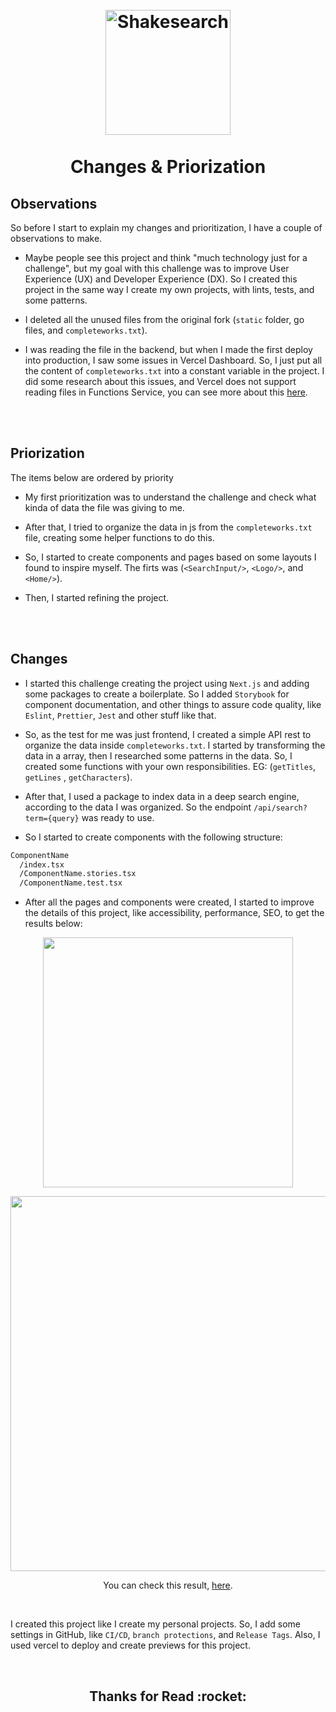 <h1 align="center">
  <br>
  <img src="https://i.imgur.com/weGyiLq.png" alt="Shakesearch" height="200" width="200">
  <br><br>
  Changes & Priorization
</h1>

## Observations

So before I start to explain my changes and prioritization, I have a couple of observations to make.

- Maybe people see this project and think "much technology just for a challenge", but my goal with this challenge was to improve User Experience (UX) and Developer Experience (DX). So I created this project in the same way I create my own projects, with lints, tests, and some patterns.

- I deleted all the unused files from the original fork (`static` folder, go files, and `completeworks.txt`).

- I was reading the file in the backend, but when I made the first deploy into production, I saw some issues in Vercel Dashboard. So, I just put all the content of `completeworks.txt` into a constant variable in the project. I did some research about this issues, and Vercel does not support reading files in Functions Service, you can see more about this <a href="https://vercel.com/support/articles/how-can-i-use-files-in-serverless-functions#next.js" target="__blank">here</a>.

<br/>
<br/>

## Priorization

The items below are ordered by priority

- My first prioritization was to understand the challenge and check what kinda of data the file was giving to me.

- After that, I tried to organize the data in js from the `completeworks.txt` file, creating some helper functions to do this.

- So, I started to create components and pages based on some layouts I found to inspire myself. The firts was (`<SearchInput/>`, `<Logo/>`, and `<Home/>`).

- Then, I started refining the project.

<br/>
<br/>

## Changes

- I started this challenge creating the project using `Next.js` and adding some packages to create a boilerplate. So I added `Storybook` for component documentation, and other things to assure code quality, like `Eslint`, `Prettier`, `Jest` and other stuff like that.

- So, as the test for me was just frontend, I created a simple API rest to organize the data inside `completeworks.txt`. I started by transforming the data in a array, then I researched some patterns in the data. So, I created some functions with your own responsibilities. EG: (`getTitles`, `getLines` , `getCharacters`).

- After that, I used a package to index data in a deep search engine, according to the data I was organized. So the endpoint `/api/search?term={query}` was ready to use.

- So I started to create components with the following structure:

```bash
ComponentName
  /index.tsx
  /ComponentName.stories.tsx
  /ComponentName.test.tsx
```

- After all the pages and components were created, I started to improve the details of this project, like accessibility, performance, SEO, to get the results below:

<p align="center">
  <img src="https://imgur.com/6FfbvUZ.jpeg" width="400">
</p>

<p align="center">
  <img src="https://imgur.com/pgRcqqp.jpeg" width="600">
</p>

<p align="center">
  You can check this result,
  <a href="https://gtmetrix.com/reports/shakesearch.vercel.app/RH8KcZ31/" target="__blank">here</a>.
</p>

<br/>

I created this project like I create my personal projects. So, I add some settings in GitHub, like `CI/CD`, `branch protections`, and `Release Tags`. Also, I used vercel to deploy and create previews for this project.

<br/>

<h2 align="center">Thanks for Read :rocket:</h2>
